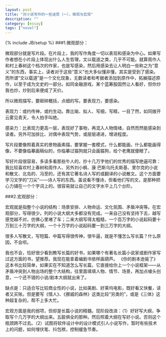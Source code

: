 ```yaml
---
layout: post
title: "对小说写作的一些迷思（一），微观与宏观"
description: ""
category: [essay]
tags: ["novel"]
---
```

{% include JB/setup %}
###1.微观部分：

微观部分就是写片段。在片段上，我的写作角度一切以表现和感染为中心。如果写作者想在小片段上体现出什么人生哲理，文以载道之类，几乎不可能。就算周作人和村上春树这个档次的作家，也是写感染，然后用感染去让人明白一些称之为“意义”的东西，事实上，读者对于这些“意义”也大多似懂非懂，其实是受到了感染。而所谓“文以载道”是一个文化现象，无数读者和考据者添加到原作中，拓展描述原作，以至于成为文史的一部分。如同金融游戏，某个蓝筹股固然让人看好，但你炒我也炒，炒到后来便成了天价。

所以微观描写，要砸碎概括，点细的写。要表现力，要感染。

表现力：或约传神，或约生动。靠比喻、拟人、写细，写精，一目了然，如同拨开云雾见青天，令人拍手叫绝。

感染力：比表现力更高一层，表现好了事物，再混入人物情绪，自然而然能感染到读者。另外可加排比、对偶中表现气势，或层层递进，增进程度。

写片段要像照着真实的景物画素描，要掌握一套模式，什么都能画，什么都能画得像，不要像临摹画稿似的，你临摹过猫狗就只会画猫狗，给个老鹰就傻眼了。

写好片段很容易，多读多看那些牛人的，抄十几万字他们的优秀的描写绝逼可靠：我比较喜欢村上春树和周作人、另外刘小枫、康 巴斯乌托夫斯基、里尔克的小说和散文、北岛的、冯至的，还有其它著名诗人写的或翻译的小说散文。这个方面要学习文学的“刀尖”——诗人写的东西。虽说看不懂诗，但看他们写的文，是那种把心力铺在一个个字词上的。很容易就让自己的文字水平上几个台阶。

###2.宏观部分：

宏观就是指整个小说的结构：场景安排、人物命运、文化氛围、矛盾冲突等。在宏观部分，写得很少。列的小说大纲大多都没有完成。一来自己没有坚持下去，越写感觉越不对，仿佛心里堵了车；二来大纲写得太粗糙，一个百万字的小说起码要十万到三十万字的大纲，一个十万字的小说起码要一到三万字的大纲。

很多人写散文，写短篇、中篇写得很传神，很牛逼，就是不懂怎么写长篇？什么原因，不会呗。

我也不会，恰好很少看到教写长篇的好书，如果哪个有著名长篇小说家或剧作家写过这方面的书，望推荐。我现在能拿着编剧书依样画葫芦。 《你的剧本逊毙了》这本书比较简单，如果实在不知道怎么写长篇，它直接给你上一个小说框架——从矛盾冲突到人物出场的整个大结构，往里面填填人物、情节、场景，再加点噱头创意，一个还不错的小说/剧本大纲就出来了。

缺点是：只适合写比较商业性的小说，比如美剧、好莱坞电影，既好看又快餐，读者又买账。但是要写《情人》、《挪威的森林》这类比较“另类的”，或是《三体》这种超复杂的，帮不上多大忙。

宏观方面是我的弱项，但却是长篇小说的精髓。现阶段改进：（1）好好写大纲，争取写个几万字的大纲出来。五脏俱全的那种。然后照着大纲在写好小说。否则这个瓶颈跨不过去。（2）试图将软件设计中的设计模式引人小说写作，暂时有些技术上的问题，如何埋伏笔、抖包袱，控制缓急节奏。
